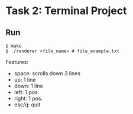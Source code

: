 # Task 2: Terminal Project
## Run
```
$ make 
$ ./renderer <file_name> # file_example.txt
```

Features:  

* space: scrolls down 3 lines
* up: 1 line
* down: 1 line
* left: 1 pos.
* right: 1 pos.
* esc/q: quit 
